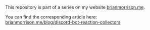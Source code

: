 This repository is part of a series on my website [brianmorrison.me](https://brianmorrison.me).

You can find the corresponding article here: [brianmorrison.me/blog/discord-bot-reaction-collectors](https://brianmorrison.me/blog/discord-bot-reaction-collectors)
